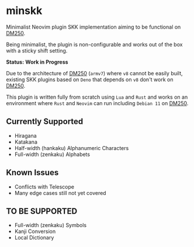 # minskk

Minimalist Neovim plugin SKK implementation aiming to be functional on [DM250](https://www.kingjim.co.jp/pomera/dm250/).

Being minimalist, the plugin is non-configurable and works out of the box with a sticky shift setting.

**Status:** **Work in Progress**

Due to the architecture of [DM250](https://www.kingjim.co.jp/pomera/dm250/) (`armv7`) where `v8` cannot be easily built, existing SKK plugins based on `Deno` that depends on `v8` don't work on [DM250](https://www.kingjim.co.jp/pomera/dm250/).

This plugin is written fully from scratch using `Lua` and `Rust` and works on an environment where `Rust` and `Neovim` can run including `Debian 11` on [DM250](https://www.kingjim.co.jp/pomera/dm250/).

## Currently Supported
- Hiragana
- Katakana
- Half-width (hankaku) Alphanumeric Characters
- Full-width (zenkaku) Alphabets

## Known Issues
- Conflicts with Telescope
- Many edge cases still not yet covered

## TO BE SUPPORTED
- Full-width (zenkaku) Symbols
- Kanji Conversion
- Local Dictionary

